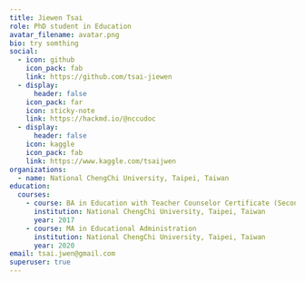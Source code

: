 ```yaml
---
title: Jiewen Tsai
role: PhD student in Education
avatar_filename: avatar.png
bio: try somthing
social:
  - icon: github
    icon_pack: fab
    link: https://github.com/tsai-jiewen
  - display:
      header: false
    icon_pack: far
    icon: sticky-note
    link: https://hackmd.io/@nccudoc
  - display:
      header: false
    icon: kaggle
    icon_pack: fab
    link: https://www.kaggle.com/tsaijwen
organizations:
  - name: National ChengChi University, Taipei, Taiwan
education:
  courses:
    - course: BA in Education with Teacher Counselor Certificate (Secondary)
      institution: National ChengChi University, Taipei, Taiwan
      year: 2017
    - course: MA in Educational Administration
      institution: National ChengChi University, Taipei, Taiwan
      year: 2020
email: tsai.jwen@gmail.com
superuser: true
---
```

